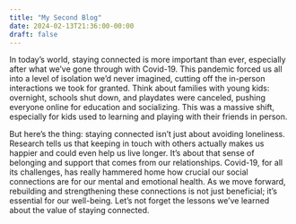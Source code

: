 ```yaml
---
title: "My Second Blog"
date: 2024-02-13T21:36:00-00:00
draft: false
---
```


In today’s world, staying connected is more important than ever, especially after what we’ve gone through with Covid-19. This pandemic forced us all into a level of isolation we’d never imagined, cutting off the in-person interactions we took for granted. Think about families with young kids: overnight, schools shut down, and playdates were canceled, pushing everyone online for education and socializing. This was a massive shift, especially for kids used to learning and playing with their friends in person.

But here’s the thing: staying connected isn’t just about avoiding loneliness. Research tells us that keeping in touch with others actually makes us happier and could even help us live longer. It’s about that sense of belonging and support that comes from our relationships. Covid-19, for all its challenges, has really hammered home how crucial our social connections are for our mental and emotional health. As we move forward, rebuilding and strengthening these connections is not just beneficial; it’s essential for our well-being. Let’s not forget the lessons we’ve learned about the value of staying connected.
